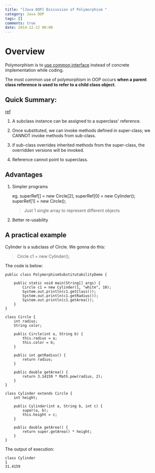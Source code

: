 ```yaml
---
title: "[Java OOP] Discussion of Polymorphism "
category: Java OOP
tags: []
comments: true
date: 2014-12-22 00:00
---
```



# Overview

Polymorphism is to [use common interface](http://javarevisited.blogspot.sg/2011/08/what-is-polymorphism-in-java-example.html) instead of concrete implementation while coding.

The most common use of polymorphism in OOP occurs **when a parent class reference is used to refer to a child class object**.

## Quick Summary:

[ref](http://www.ntu.edu.sg/home/ehchua/programming/java/J3b_OOPInheritancePolymorphism.html)

1. A subclass instance can be assigned to a superclass' reference.

1. Once substituted, we can invoke methods defined in super-class; we CANNOT invoke methods from sub-class.

1. if sub-class overrides inherited methods from the super-class, the overridden versions will be invoked.

1. Reference cannot point to superclass.

## Advantages

1. Simpler programs

   eg.
   superRef[] = new Circle[2];
   superRef[0] = new Cylinder();
   superRef[1] = new Circle();

   > Just 1 single array to represent different objects

1. Better re-usability

## A practical example

Cylinder is a subclass of Circle. We gonna do this:

> Circle c1 = new Cylinder();

The code is below:

    public class PolymorphismSubstitutabilityDemo {

        public static void main(String[] args) {
            Circle c1 = new Cylinder(1, "white", 10);
            System.out.println(c1.getClass());
            System.out.println(c1.getRadius());
            System.out.println(c1.getArea());
        }
    }

    class Circle {
        int radius;
        String color;

        public Circle(int a, String b) {
            this.radius = a;
            this.color = b;
        }

        public int getRadius() {
            return radius;
        }

        public double getArea() {
            return 3.14159 * Math.pow(radius, 2);
        }
    }

    class Cylinder extends Circle {
        int height;

        public Cylinder(int a, String b, int c) {
            super(a, b);
            this.height = c;
        }

        public double getArea() {
            return super.getArea() * height;
        }
    }

The output of execution:

    class Cylinder
    1
    31.4159
